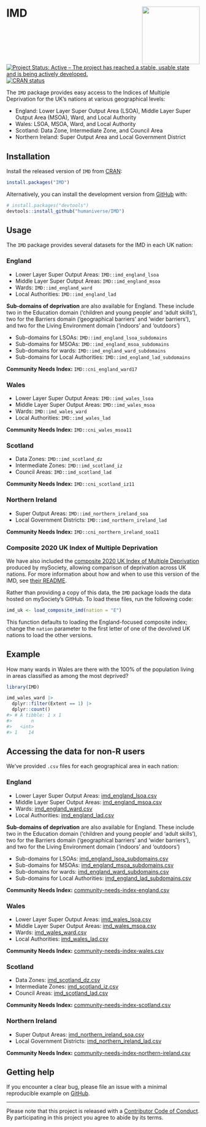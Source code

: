 
<!-- README.md is generated from README.Rmd. Please edit that file -->

# IMD <img src='man/figures/logo.png' align="right" height="150" /></a>

<!-- badges: start -->

[![Project Status: Active – The project has reached a stable, usable
state and is being actively
developed.](https://www.repostatus.org/badges/latest/active.svg)](https://www.repostatus.org/#active)
[![CRAN
status](https://www.r-pkg.org/badges/version/IMD)](https://cran.r-project.org/package=IMD)
<!-- badges: end -->

The `IMD` package provides easy access to the Indices of Multiple
Deprivation for the UK’s nations at various geographical levels:

-   England: Lower Layer Super Output Area (LSOA), Middle Layer Super
    Output Area (MSOA), Ward, and Local Authority
-   Wales: LSOA, MSOA, Ward, and Local Authority
-   Scotland: Data Zone, Intermediate Zone, and Council Area
-   Northern Ireland: Super Output Area and Local Government District

## Installation

Install the released version of `IMD` from
[CRAN](https://cran.r-project.org/package=IMD):

``` r
install.packages("IMD")
```

Alternatively, you can install the development version from
[GitHub](https://github.com/) with:

``` r
# install.packages("devtools")
devtools::install_github("humaniverse/IMD")
```

## Usage

The `IMD` package provides several datasets for the IMD in each UK
nation:

### England

-   Lower Layer Super Output Areas: `IMD::imd_england_lsoa`
-   Middle Layer Super Output Areas: `IMD::imd_england_msoa`
-   Wards: `IMD::imd_england_ward`
-   Local Authorities: `IMD::imd_england_lad`

**Sub-domains of deprivation** are also available for England. These
include two in the Education domain (‘children and young people’ and
‘adult skills’), two for the Barriers domain (‘geographical barriers’
and ‘wider barriers’), and two for the Living Environment domain
(‘indoors’ and ‘outdoors’)

-   Sub-domains for LSOAs: `IMD::imd_england_lsoa_subdomains`
-   Sub-domains for MSOAs: `IMD::imd_england_msoa_subdomains`
-   Sub-domains for wards: `IMD::imd_england_ward_subdomains`
-   Sub-domains for Local Authorities: `IMD::imd_england_lad_subdomains`

**Community Needs Index:** `IMD::cni_england_ward17`

### Wales

-   Lower Layer Super Output Areas: `IMD::imd_wales_lsoa`
-   Middle Layer Super Output Areas: `IMD::imd_wales_msoa`
-   Wards: `IMD::imd_wales_ward`
-   Local Authorities: `IMD::imd_wales_lad`

**Community Needs Index:** `IMD::cni_wales_msoa11`

### Scotland

-   Data Zones: `IMD::imd_scotland_dz`
-   Intermediate Zones: `IMD::imd_scotland_iz`
-   Council Areas: `IMD::imd_scotland_lad`

**Community Needs Index:** `IMD::cni_scotland_iz11`

### Northern Ireland

-   Super Output Areas: `IMD::imd_northern_ireland_soa`
-   Local Government Districts: `IMD::imd_northern_ireland_lad`

**Community Needs Index:** `IMD::cni_northern_ireland_soa11`

### Composite 2020 UK Index of Multiple Deprivation

We have also included the [composite 2020 UK Index of Multiple
Deprivation](https://github.com/mysociety/composite_uk_imd) produced by
mySociety, allowing comparison of deprivation across UK nations. For
more information about how and when to use this version of the IMD, see
[their
README](https://github.com/mysociety/composite_uk_imd/blob/master/readme.md).

Rather than providing a copy of this data, the `IMD` package loads the
data hosted on mySociety’s GitHub. To load these files, run the
following code:

``` r
imd_uk <- load_composite_imd(nation = "E")
```

This function defaults to loading the England-focused composite index;
change the `nation` parameter to the first letter of one of the devolved
UK nations to load the other versions.

## Example

How many wards in Wales are there with the 100% of the population living
in areas classified as among the most deprived?

``` r
library(IMD)

imd_wales_ward |> 
  dplyr::filter(Extent == 1) |> 
  dplyr::count()
#> # A tibble: 1 x 1
#>       n
#>   <int>
#> 1    14
```

## Accessing the data for non-R users

We’ve provided `.csv` files for each geographical area in each nation:

### England

-   Lower Layer Super Output Areas:
    [imd_england_lsoa.csv](https://github.com/humaniverse/IMD/raw/master/data-raw/imd_england_lsoa.csv)
-   Middle Layer Super Output Areas:
    [imd_england_msoa.csv](https://github.com/humaniverse/IMD/raw/master/data-raw/imd_england_msoa.csv)
-   Wards:
    [imd_england_ward.csv](https://github.com/humaniverse/IMD/raw/master/data-raw/imd_england_ward.csv)
-   Local Authorities:
    [imd_england_lad.csv](https://github.com/humaniverse/IMD/raw/master/data-raw/imd_england_lad.csv)

**Sub-domains of deprivation** are also available for England. These
include two in the Education domain (‘children and young people’ and
‘adult skills’), two for the Barriers domain (‘geographical barriers’
and ‘wider barriers’), and two for the Living Environment domain
(‘indoors’ and ‘outdoors’)

-   Sub-domains for LSOAs:
    [imd_england_lsoa_subdomains.csv](https://github.com/humaniverse/IMD/raw/master/data-raw/imd_england_lsoa_subdomains.csv)
-   Sub-domains for MSOAs:
    [imd_england_msoa_subdomains.csv](https://github.com/humaniverse/IMD/raw/master/data-raw/imd_england_msoa_subdomains.csv)
-   Sub-domains for wards:
    [imd_england_ward_subdomains.csv](https://github.com/humaniverse/IMD/raw/master/data-raw/imd_england_ward_subdomains.csv)
-   Sub-domains for Local Authorities:
    [imd_england_lad_subdomains.csv](https://github.com/humaniverse/IMD/raw/master/data-raw/imd_england_lad_subdomains.csv)

**Community Needs Index:**
[community-needs-index-england.csv](https://github.com/humaniverse/IMD/raw/master/data-raw/community-needs-index-england.csv)

### Wales

-   Lower Layer Super Output Areas:
    [imd_wales_lsoa.csv](https://github.com/humaniverse/IMD/raw/master/data-raw/imd_wales_lsoa.csv)
-   Middle Layer Super Output Areas:
    [imd_wales_msoa.csv](https://github.com/humaniverse/IMD/raw/master/data-raw/imd_wales_msoa.csv)
-   Wards:
    [imd_wales_ward.csv](https://github.com/humaniverse/IMD/raw/master/data-raw/imd_wales_ward.csv)
-   Local Authorities:
    [imd_wales_lad.csv](https://github.com/humaniverse/IMD/raw/master/data-raw/imd_wales_lad.csv)

**Community Needs Index:**
[community-needs-index-wales.csv](https://github.com/humaniverse/IMD/raw/master/data-raw/community-needs-index-wales.csv)

### Scotland

-   Data Zones:
    [imd_scotland_dz.csv](https://github.com/humaniverse/IMD/raw/master/data-raw/imd_scotland_dz.csv)
-   Intermediate Zones:
    [imd_scotland_iz.csv](https://github.com/humaniverse/IMD/raw/master/data-raw/imd_scotland_iz.csv)
-   Council Areas:
    [imd_scotland_lad.csv](https://github.com/humaniverse/IMD/raw/master/data-raw/imd_scotland_lad.csv)

**Community Needs Index:**
[community-needs-index-scotland.csv](https://github.com/humaniverse/IMD/raw/master/data-raw/community-needs-index-scotland.csv)

### Northern Ireland

-   Super Output Areas:
    [imd_northern_ireland_soa.csv](https://github.com/humaniverse/IMD/raw/master/data-raw/imd_northern_ireland_soa.csv)
-   Local Government Districts:
    [imd_northern_ireland_lad.csv](https://github.com/humaniverse/IMD/raw/master/data-raw/imd_northern_ireland_lad.csv)

**Community Needs Index:**
[community-needs-index-northern-ireland.csv](https://github.com/humaniverse/IMD/raw/master/data-raw/community-needs-index-northern-ireland.csv)

## Getting help

If you encounter a clear bug, please file an issue with a minimal
reproducible example on
[GitHub](https://github.com/humaniverse/IMD/issues).

------------------------------------------------------------------------

Please note that this project is released with a [Contributor Code of
Conduct](https://www.contributor-covenant.org/version/2/0/code_of_conduct/).
By participating in this project you agree to abide by its terms.
